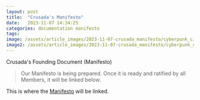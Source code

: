 ```yaml
---
layout: post
title:  "Crusada's Manifesto"
date:   2023-11-07 14:34:25
categories: documentation manifesto 
tags:
image: /assets/article_images/2023-11-07-crusada_manifesto/cyberpunk_city_72dpi.jpeg
image2: /assets/article_images/2023-11-07-crusada_manifesto/cyberpunk_city_72dpi_mobile.jpeg
---
```

Crusada's Founding Document (Manifesto) 

>Our Manifesto is being prepared. Once it is ready and ratified by all Members, it will be linked below. 

This is where the [Manifesto](https://crusada.gitbook.io/crusada-documentation/ "Manifesto Gitbook") will be linked.

